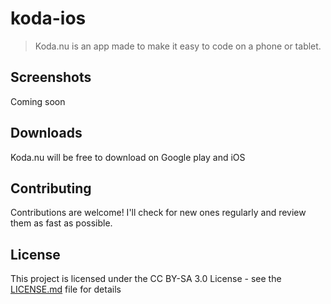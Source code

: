 # koda-ios

> Koda.nu is an app made to make it easy to code on a phone or tablet. 

## Screenshots
Coming soon

## Downloads
Koda.nu will be free to download on Google play and iOS

## Contributing
Contributions are welcome! I'll check for new ones regularly and review them as fast as possible.

## License
This project is licensed under the CC BY-SA 3.0 License - see the [LICENSE.md](https://github.com/alvarlagerlof/koda-ios/blob/master/LICENCE.md) file for details